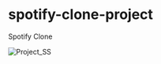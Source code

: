 # spotify-clone-project
Spotify Clone 

![Project_SS](https://github.com/Siddhant1305/spotify-clone-project/assets/68498784/cb2c95c2-2064-465c-a94c-6c7dd238292a)
